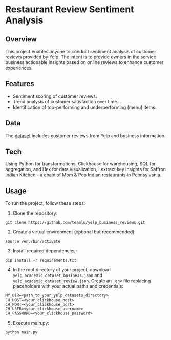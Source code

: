 # Restaurant Review Sentiment Analysis

## Overview
This project enables anyone to conduct sentiment analysis of customer reviews provided by Yelp. The intent is to provide owners in the service business actionable insights based on online reviews to enhance customer experiences.

## Features
- Sentiment scoring of customer reviews.
- Trend analysis of customer satisfaction over time.
- Identification of top-performing and underperforming (menu) items.

## Data
The [dataset](https://www.yelp.com/dataset) includes customer reviews from Yelp and business information.

## Tech
Using Python for transformations, Clickhouse for warehousing, SQL for aggregation, and Hex for data visualization, I extract key insights for Saffron Indian Kitchen - a chain of Mom & Pop Indian restaurants in Pennsylvania.

## Usage
To run the project, follow these steps:

1. Clone the repository:
```
git clone https://github.com/teamlu/yelp_business_reviews.git
```

2. Create a virtual environment (optional but recommended):
```
source venv/bin/activate
```

3. Install required dependencies:
```
pip install -r requirements.txt
```

4. In the root directory of your project, download `yelp_academic_dataset_business.json` and `yelp_academic_dataset_review.json`. Create an `.env` file replacing placeholders with your actual paths and credentials:
```
MY_DIR=<path_to_your_yelp_datasets_directory>
CH_HOST=<your_clickhouse_host>
CH_PORT=<your_clickhouse_port>
CH_USER=<your_clickhouse_username>
CH_PASSWORD=<your_clickhouse_password>
```

5. Execute main.py:
```
python main.py
```
